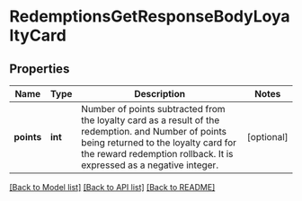 # RedemptionsGetResponseBodyLoyaltyCard


## Properties

Name | Type | Description | Notes
------------ | ------------- | ------------- | -------------
**points** | **int** | Number of points subtracted from the loyalty card as a result of the redemption. and Number of points being returned to the loyalty card for the reward redemption rollback. It is expressed as a negative integer. | [optional] 

[[Back to Model list]](../README.md#documentation-for-models) [[Back to API list]](../README.md#documentation-for-api-endpoints) [[Back to README]](../README.md)


